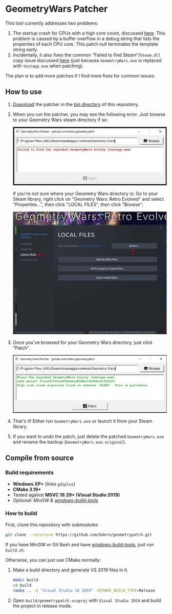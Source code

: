 # GeometryWars Patcher

This tool currently addresses two problems:

1. The startup crash for CPUs with a high core count,
   discussed [here](https://steamcommunity.com/app/8400/discussions/0/1643170269579142666/#c1747893804395335610). This
   problem is caused by a buffer overflow in a debug string that lists the properties of each CPU core. This patch null
   terminates the template string early.
2. Incidentally, it also fixes the common "Failed to find Steam"/`Steam.dll` copy issue
   discussed [here](https://steamcommunity.com/app/8400/discussions/0/846938351155039829/) (just
   because `GeometryWars.exe`
   is replaced with `testapp.exe` when patching).

The plan is to add more patches if I find more fixes for common issues.

## How to use

1. [Download](https://github.com/bdero/geometrypatch/raw/master/bin/geometrypatch.exe) the patcher in
   the [bin directory](https://github.com/bdero/geometrypatch/tree/master/bin) of this repository.
2. When you run the patcher, you may see the following error. Just browse to your Geometry Wars steam directory if so:

   ![Error screenshot](screenshots/screenshot_error.png)

   If you're not sure where your Geometry Wars directory is: Go to your Steam library, right click on "Geometry Wars:
   Retro Evolved" and select "Properties...", then click "LOCAL FILES", then click
   "Browse":

   ![Steam local files screenshot](screenshots/steam_local_files.png)
3. Once you've browsed for your Geometry Wars directory, just click "Patch".

   ![Success screenshot](screenshots/screenshot_success.png)
4. That's it! Either run `GeometryWars.exe` or launch it from your Steam library.
5. If you want to undo the patch, just delete the patched `GeometryWars.exe` and rename the
   backup (`GeometryWars.exe.original`).

## Compile from source

### Build requirements

* **Windows XP+** (links `gdiplus`)
* **CMake 3.19+**
* Tested against **MSVC 19.29+ (Visual Studio 2019)**
* *Optional: MinGW & [windows-build-tools](https://www.npmjs.com/package/windows-build-tools)*

### How to build

First, clone this repository with submodules:

```bash
git clone --recursive https://github.com/bdero/geometrypatch.git
```

If you have MinGW or Git Bash and have [windows-build-tools](https://www.npmjs.com/package/windows-build-tools), just
run `build.sh`.

Otherwise, you can just use CMake normally:

1. Make a build directory and generate VS 2019 files in it.

   ```bash
   mkdir build
   cd build
   cmake .. -G "Visual Studio 16 2019" -DCMAKE_BUILD_TYPE=Release
   ```
2. Open `build/geometrypatch.vcxproj` with `Visual Studio 2019` and build the project in release mode.
